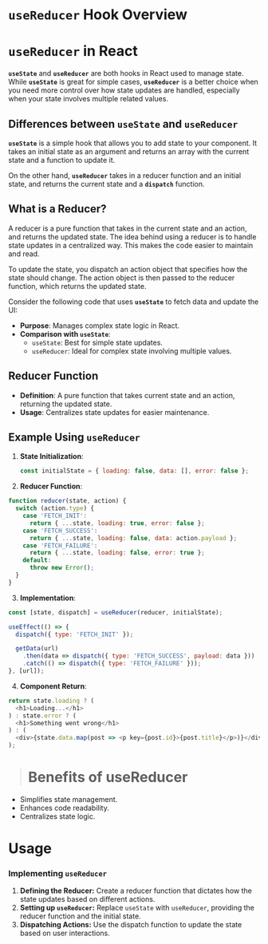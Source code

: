 # `useReducer` Hook Overview

# `useReducer` in React

**`useState`** and **`useReducer`** are both hooks in React used to manage state. While **`useState`** is great for simple cases, **`useReducer`** is a better choice when you need more control over how state updates are handled, especially when your state involves multiple related values.

## Differences between `useState` and `useReducer`

**`useState`** is a simple hook that allows you to add state to your component. It takes an initial state as an argument and returns an array with the current state and a function to update it.

On the other hand, **`useReducer`** takes in a reducer function and an initial state, and returns the current state and a **`dispatch`** function. 

## What is a Reducer?

A reducer is a pure function that takes in the current state and an action, and returns the updated state. The idea behind using a reducer is to handle state updates in a centralized way. This makes the code easier to maintain and read.

To update the state, you dispatch an action object that specifies how the state should change. The action object is then passed to the reducer function, which returns the updated state.

Consider the following code that uses **`useState`** to fetch data and update the UI:


- **Purpose**: Manages complex state logic in React.
- **Comparison with `useState`**:
  - `useState`: Best for simple state updates.
  - `useReducer`: Ideal for complex state involving multiple values.

## Reducer Function

- **Definition**: A pure function that takes current state and an action, returning the updated state.
- **Usage**: Centralizes state updates for easier maintenance.

## Example Using `useReducer`

1. **State Initialization**:
   ```javascript
   const initialState = { loading: false, data: [], error: false };

2. **Reducer Function**:

```javascript
function reducer(state, action) {
  switch (action.type) {
    case 'FETCH_INIT':
      return { ...state, loading: true, error: false };
    case 'FETCH_SUCCESS':
      return { ...state, loading: false, data: action.payload };
    case 'FETCH_FAILURE':
      return { ...state, loading: false, error: true };
    default:
      throw new Error();
  }
}

```


3. **Implementation**:

```javascript
const [state, dispatch] = useReducer(reducer, initialState);

useEffect(() => {
  dispatch({ type: 'FETCH_INIT' });

  getData(url)
    .then(data => dispatch({ type: 'FETCH_SUCCESS', payload: data }))
    .catch(() => dispatch({ type: 'FETCH_FAILURE' }));
}, [url]);

```


4. **Component Return**:

```javascript
return state.loading ? (
  <h1>Loading...</h1>
) : state.error ? (
  <h1>Something went wrong</h1>
) : (
  <div>{state.data.map(post => <p key={post.id}>{post.title}</p>)}</div>
);

```

># Benefits of useReducer
- Simplifies state management.
- Enhances code readability.
- Centralizes state logic.



# Usage

### Implementing `useReducer`

1. **Defining the Reducer:** Create a reducer function that dictates how the state updates based on different actions.
2. **Setting up `useReducer`:** Replace `useState` with `useReducer`, providing the reducer function and the initial state.
3. **Dispatching Actions:** Use the dispatch function to update the state based on user interactions.